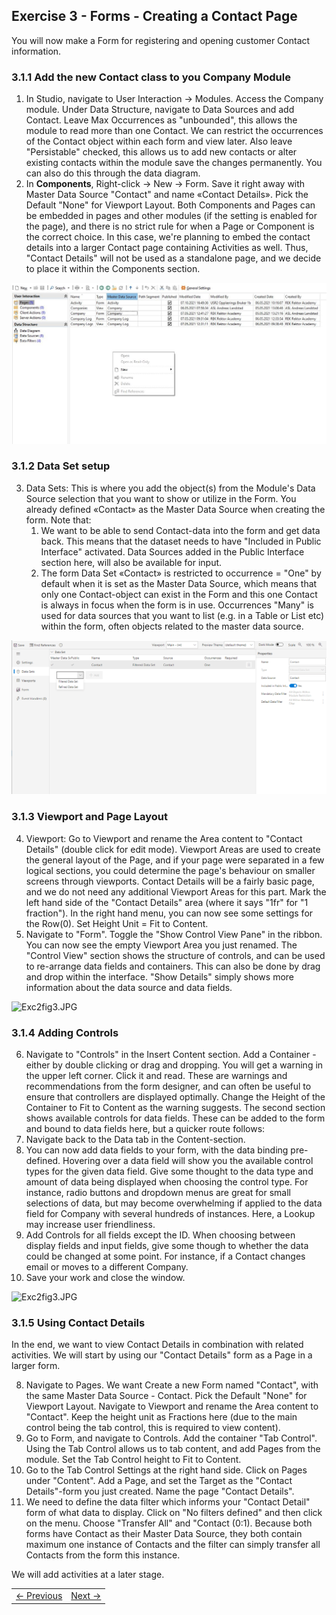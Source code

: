 ## Exercise 3 - Forms - Creating a Contact Page

You will now make a Form for registering and opening customer Contact information.


### 3.1.1 Add the new Contact class to you Company Module
1. In Studio, navigate to User Interaction -> Modules. Access the Company module. Under Data Structure, navigate to Data Sources and add Contact. Leave Max Occurrences as "unbounded", this allows the module to read more than one Contact. We can restrict the occurrences of the Contact object within each form and view later. Also leave "Persistable" checked, this allows us to add new contacts or alter existing contacts within the module save the changes permanently. You can also do this through the data diagram.
2. In **Components**, Right-click -> New ->  Form. Save it right away with Master Data Source "Contact" and name «Contact Details». Pick the Default "None" for Viewport Layout. Both Components and Pages can be embedded in pages and other modules (if the setting is enabled for the page), and there is no strict rule for when a Page or Component is the correct choice. In this case, we're planning to embed the contact details into a larger Contact page containing Activities as well. Thus, "Contact Details" will not be used as a standalone page, and we decide to place it within the Components section.

![Components.JPG](media/components.JPG)

### 3.1.2 Data Set setup
3. Data Sets: This is where you add the object(s) from the Module's Data Source selection that you want to show or utilize in the Form. You already defined «Contact» as the Master Data Source when creating the form. Note that:
   1. We want to be able to send Contact-data into the form and get data back. This means that the dataset needs to have "Included in Public Interface" activated. Data Sources added in the Public Interface section here, will also be available for input.
   2. The form Data Set «Contact» is restricted to occurrence = "One" by default when it is set as the Master Data Source, which means that only one Contact-object can exist in the Form and this one Contact is always in focus when the form is in use. Occurrences "Many" is used for data sources that you want to list (e.g. in a Table or List etc) within the form, often objects related to the master data source.

![Exc2fig2.JPG](media/3.1.2.PNG)

### 3.1.3 Viewport and Page Layout
4. Viewport: Go to Viewport and rename the Area content to "Contact Details" (double click for edit mode). Viewport Areas are used to create the general layout of the Page, and if your page were separated in a few logical sections, you could determine the page's behaviour on smaller screens through viewports. Contact Details will be a fairly basic page, and we do not need any additional Viewport Areas for this part. Mark the left hand side of the "Contact Details" area (where it says "1fr" for "1 fraction"). In the right hand menu, you can now see some settings for the Row(0). Set Height Unit = Fit to Content.
5. Navigate to "Form". Toggle the "Show Control View Pane" in the ribbon. You can now see the empty Viewport Area you just renamed. The "Control View" section shows the structure of controls, and can be used to re-arrange data fields and containers. This can also be done by drag and drop within the interface. "Show Details" simply shows more information about the data source and data fields.

![Exc2fig3.JPG](media/Exc2fig3.JPG)

### 3.1.4 Adding Controls
6. Navigate to "Controls" in the Insert Content section. Add a Container - either by double clicking or drag and dropping. You will get a warning in the upper left corner. Click it and read. These are warnings and recommendations from the form designer, and can often be useful to ensure that controllers are displayed optimally. Change the Height of the Container to Fit to Content as the warning suggests. The second section shows available controls for data fields. These can be added to the form and bound to data fields here, but a quicker route follows:
  1. Navigate back to the Data tab in the Content-section.
  2. You can now add data fields to your form, with the data binding pre-defined. Hovering over a data field will show you the available control types for the given data field. Give some thought to the data type and amount of data being displayed when choosing the control type. For instance, radio buttons and dropdown menus are great for small selections of data, but may become overwhelming if applied to the data field for Company with several hundreds of instances. Here, a Lookup may increase user friendliness.
7. Add Controls for all fields except the ID. When choosing between display fields and input fields, give some though to whether the data could be changed at some point. For instance, if a Contact changes email or moves to a different Company.
8. Save your work and close the window.


  ![Exc2fig3.JPG](media/Exc2fig4.JPG)



### 3.1.5 Using Contact Details
In the end, we want to view Contact Details in combination with related activities.
We will start by using our "Contact Details" form as a Page in a larger form.  

8. Navigate to Pages. We want Create a new Form named "Contact", with the same Master Data Source - Contact. Pick the Default "None" for Viewport Layout. Navigate to Viewport and rename the Area content to "Contact". Keep the height unit as Fractions here (due to the main control being the tab control, this is required to view content).
9. Go to Form, and navigate to Controls. Add the container "Tab Control". Using the Tab Control allows us to tab content, and add Pages from the module. Set the Tab Control height to Fit to Content.
10. Go to the Tab Control Settings at the right hand side. Click on Pages under "Content". Add a Page, and set the Target as the "Contact Details"-form you just created. Name the page "Contact Details".
11. We need to define the data filter which informs your "Contact Detail" form of what data to display. Click on "No filters defined" and then click on the menu. Choose "Transfer All" and "Contact (0:1). Because both forms have Contact as their Master Data Source, they both contain maximum one instance of Contacts and the filter can simply transfer all Contacts from the form this instance.

We will add activities at a later stage.



<table>
   <tr><td><a href="exercise-02-2.md"><- Previous</a></td><td align="right"><a href="exercise-03-2.md">Next -></a></td></tr>
</table>
